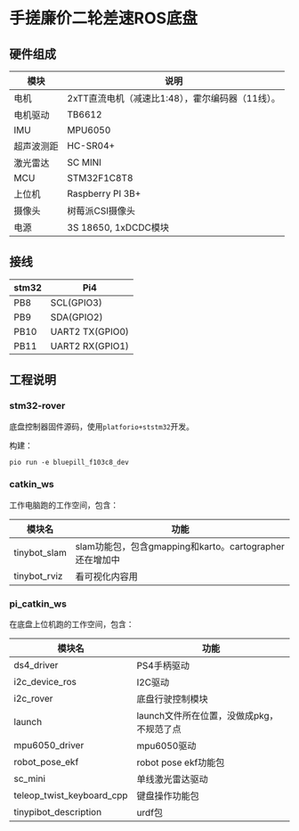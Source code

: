 # 手搓廉价二轮差速ROS底盘

## 硬件组成

模块 | 说明
----- | -----
电机 | 2xTT直流电机（减速比1:48），霍尔编码器（11线）。
电机驱动 | TB6612
IMU | MPU6050
超声波测距 | HC-SR04+
激光雷达 | SC MINI
MCU | STM32F1C8T8
上位机 | Raspberry PI 3B+
摄像头 | 树莓派CSI摄像头
电源 | 3S 18650, 1xDCDC模块

## 接线

stm32 | Pi4
----- | --------
PB8   | SCL(GPIO3)
PB9   | SDA(GPIO2)
PB10  | UART2 TX(GPIO0)
PB11  | UART2 RX(GPIO1)

## 工程说明

### stm32-rover

底盘控制器固件源码，使用`platforio+ststm32`开发。

构建：

```
pio run -e bluepill_f103c8_dev
```

### catkin_ws

工作电脑跑的工作空间，包含：

模块名 | 功能
----- | -----
tinybot_slam | slam功能包，包含gmapping和karto。cartographer还在增加中
tinybot_rviz | 看可视化内容用

### pi_catkin_ws

在底盘上位机跑的工作空间，包含：

模块名 | 功能
----- | -----
ds4_driver | PS4手柄驱动
i2c_device_ros | I2C驱动
i2c_rover | 底盘行驶控制模块
launch | launch文件所在位置，没做成pkg，不规范了点
mpu6050_driver | mpu6050驱动
robot_pose_ekf | robot pose ekf功能包
sc_mini | 单线激光雷达驱动
teleop_twist_keyboard_cpp | 键盘操作功能包
tinypibot_description | urdf包